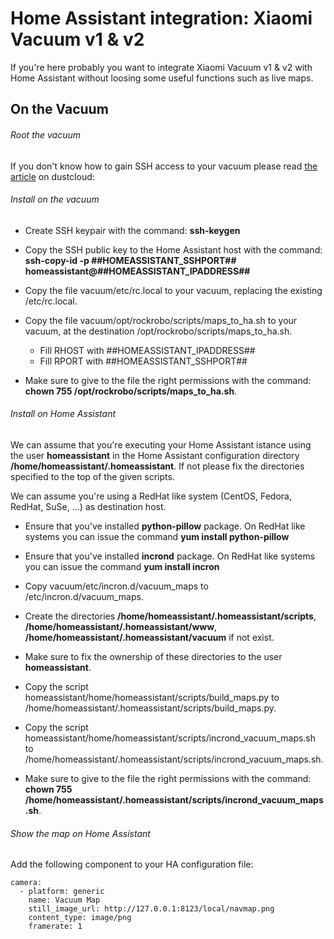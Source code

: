 # Home Assistant integration: Xiaomi Vacuum v1 & v2

If you're here probably you want to integrate Xiaomi Vacuum v1 & v2 with Home Assistant without loosing some useful functions such as live maps.


## On the Vacuum

###### Root the vacuum

If you don't know how to gain SSH access to your vacuum please read [the article](https://github.com/dgiese/dustcloud/wiki/VacuumRobots-manual-update-root-Howto) on dustcloud:


###### Install on the vacuum

- Create SSH keypair with the command: **ssh-keygen**

- Copy the SSH public key to the Home Assistant host with the command: **ssh-copy-id -p ##HOMEASSISTANT_SSHPORT## homeassistant@##HOMEASSISTANT_IPADDRESS##**

- Copy the file vacuum/etc/rc.local to your vacuum, replacing the existing /etc/rc.local.

- Copy the file vacuum/opt/rockrobo/scripts/maps_to_ha.sh to your vacuum, at the destination /opt/rockrobo/scripts/maps_to_ha.sh.
    * Fill RHOST with ##HOMEASSISTANT_IPADDRESS##
    * Fill RPORT with ##HOMEASSISTANT_SSHPORT##

- Make sure to give to the file the right permissions with the command: **chown 755 /opt/rockrobo/scripts/maps_to_ha.sh**.

###### Install on Home Assistant

We can assume that you're executing your Home Assistant istance using the user **homeassistant** in the Home Assistant configuration directory **/home/homeassistant/.homeassistant**.
If not please fix the directories specified to the top of the given scripts.

We can assume you're using a RedHat like system (CentOS, Fedora, RedHat, SuSe, ...) as destination host.

- Ensure that you've installed **python-pillow** package. On RedHat like systems you can issue the command **yum install python-pillow**

- Ensure that you've installed **incrond** package. On RedHat like systems you can issue the command **yum install incron**

- Copy vacuum/etc/incron.d/vacuum_maps to /etc/incron.d/vacuum_maps.

- Create the directories **/home/homeassistant/.homeassistant/scripts**, **/home/homeassistant/.homeassistant/www**, **/home/homeassistant/.homeassistant/vacuum** if not exist.

- Make sure to fix the ownership of these directories to the user **homeassistant**.

- Copy the script homeassistant/home/homeassistant/scripts/build_maps.py to /home/homeassistant/.homeassistant/scripts/build_maps.py.

- Copy the script homeassistant/home/homeassistant/scripts/incrond_vacuum_maps.sh to /home/homeassistant/.homeassistant/scripts/incrond_vacuum_maps.sh.

- Make sure to give to the file the right permissions with the command: **chown 755 /home/homeassistant/.homeassistant/scripts/incrond_vacuum_maps.sh**.


###### Show the map on Home Assistant

Add the following component to your HA configuration file:

```
camera:
  - platform: generic
    name: Vacuum Map
    still_image_url: http://127.0.0.1:8123/local/navmap.png
    content_type: image/png
    framerate: 1
```
